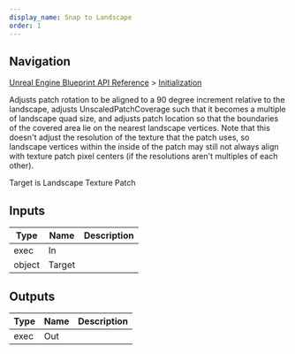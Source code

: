 ```yaml
---
display_name: Snap to Landscape
order: 1
---
```

## Navigation

[Unreal Engine Blueprint API Reference](https://dev.epicgames.com/documentation/en-us/unreal-engine/BlueprintAPI) > [Initialization](https://dev.epicgames.com/documentation/en-us/unreal-engine/BlueprintAPI/Initialization)

Adjusts patch rotation to be aligned to a 90 degree increment relative to the landscape,
adjusts UnscaledPatchCoverage such that it becomes a multiple of landscape quad size, and
adjusts patch location so that the boundaries of the covered area lie on the nearest
landscape vertices.
Note that this doesn't adjust the resolution of the texture that the patch uses, so landscape
vertices within the inside of the patch may still not always align with texture patch pixel
centers (if the resolutions aren't multiples of each other).

Target is Landscape Texture Patch

## Inputs

| Type | Name | Description |
| --- | --- | --- |
| exec | In |  |
| object | Target |  |

## Outputs

| Type | Name | Description |
| --- | --- | --- |
| exec | Out |  |
